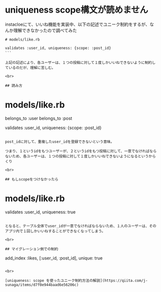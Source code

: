 # uniqueness scope構文が読めません

instacloeにて、いいね機能を実装中、以下の記述でユニーク制約をするが、なんか理解できなかったので調べてみた

```
# models/like.rb

validates :user_id, uniqueness: {scope: :post_id}
```　

上記の記述により、各ユーザーは、１つの投稿に対して１度しかいいねできないように制約しているのだが、理解に苦しむ。

<br>

## 読み方

```
# models/like.rb

belongs_to :user
belongs_to :post

validates :user_id, uniqueness: {scope: :post_id}
```　

post_idに対して、重複したuser_idを登録できないという意味。

つまり、１というidをもつユーザーが、２というidをもつ投稿に対して、一意でなければならないため、各ユーザーは、１つの投稿に対して１度しかいいねできないようになるというからくり

<br>

## もしscopeをつけなかったら

```
# models/like.rb

validates :user_id, uniqueness: true
```

となると、テーブル全体でuser_idが一意でなければならないため、１人のユーザーは、そのアプリ内で１回しかいいねすることができなくなってしまう。

<br>

## マイグレーション側での制約

```
add_index :likes, [:user_id, :post_id], unique: true
```

<br>

[uniqueness: scope を使ったユニーク制約方法の解説](https://qiita.com/j-sunaga/items/d7f0e944baad6e56206c)
